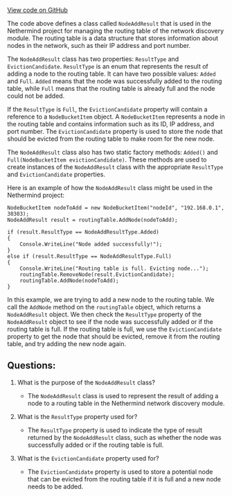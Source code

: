 [View code on GitHub](https://github.com/NethermindEth/nethermind/src/Nethermind/Nethermind.Network.Discovery/RoutingTable/NodeAddResult.cs)

The code above defines a class called `NodeAddResult` that is used in the Nethermind project for managing the routing table of the network discovery module. The routing table is a data structure that stores information about nodes in the network, such as their IP address and port number. 

The `NodeAddResult` class has two properties: `ResultType` and `EvictionCandidate`. `ResultType` is an enum that represents the result of adding a node to the routing table. It can have two possible values: `Added` and `Full`. `Added` means that the node was successfully added to the routing table, while `Full` means that the routing table is already full and the node could not be added. 

If the `ResultType` is `Full`, the `EvictionCandidate` property will contain a reference to a `NodeBucketItem` object. A `NodeBucketItem` represents a node in the routing table and contains information such as its ID, IP address, and port number. The `EvictionCandidate` property is used to store the node that should be evicted from the routing table to make room for the new node. 

The `NodeAddResult` class also has two static factory methods: `Added()` and `Full(NodeBucketItem evictionCandidate)`. These methods are used to create instances of the `NodeAddResult` class with the appropriate `ResultType` and `EvictionCandidate` properties. 

Here is an example of how the `NodeAddResult` class might be used in the Nethermind project:

```
NodeBucketItem nodeToAdd = new NodeBucketItem("nodeId", "192.168.0.1", 30303);
NodeAddResult result = routingTable.AddNode(nodeToAdd);

if (result.ResultType == NodeAddResultType.Added)
{
    Console.WriteLine("Node added successfully!");
}
else if (result.ResultType == NodeAddResultType.Full)
{
    Console.WriteLine("Routing table is full. Evicting node...");
    routingTable.RemoveNode(result.EvictionCandidate);
    routingTable.AddNode(nodeToAdd);
}
```

In this example, we are trying to add a new node to the routing table. We call the `AddNode` method on the `routingTable` object, which returns a `NodeAddResult` object. We then check the `ResultType` property of the `NodeAddResult` object to see if the node was successfully added or if the routing table is full. If the routing table is full, we use the `EvictionCandidate` property to get the node that should be evicted, remove it from the routing table, and try adding the new node again.
## Questions: 
 1. What is the purpose of the `NodeAddResult` class?
    - The `NodeAddResult` class is used to represent the result of adding a node to a routing table in the Nethermind network discovery module.

2. What is the `ResultType` property used for?
    - The `ResultType` property is used to indicate the type of result returned by the `NodeAddResult` class, such as whether the node was successfully added or if the routing table is full.

3. What is the `EvictionCandidate` property used for?
    - The `EvictionCandidate` property is used to store a potential node that can be evicted from the routing table if it is full and a new node needs to be added.
